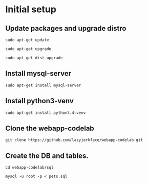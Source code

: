 # Initial setup 

## Update packages and upgrade distro
```
sudo apt-get update

sudo apt-get upgrade

sudo apt-get dist-upgrade
```
## Install mysql-server
```
sudo apt-get install mysql-server
```
## Install python3-venv
```
sudo apt-get install python3.4-venv
```
## Clone the webapp-codelab
```
git clone https://github.com/lazyjerkface/webapp-codelab.git
```
## Create the DB and tables.
```
cd webapp-codelab/sql

mysql -u root -p < pets.sql
```
